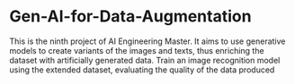 # Gen-AI-for-Data-Augmentation
This is the ninth project of AI Engineering Master. It aims to use generative models to create variants of the images and texts, thus enriching the dataset with artificially generated data. Train an image recognition model using the extended dataset, evaluating the quality of the data produced
